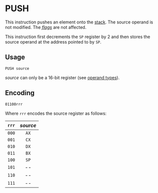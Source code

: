 # PUSH

This instruction pushes an element onto the [stack](../cpu#stack). The source operand is not modified. The [_flags_](../cpu#flags) are not affected.

This instruction first decrements the `SP` register by 2 and then stores the source operand at the address pointed to by `SP`.

## Usage

```vonsim
PUSH source
```

_source_ can only be a 16-bit register (see [operand types](../assembly#operands)).

## Encoding

`01100rrr`

Where `rrr` encodes the source register as follows:

| `rrr` | _source_ |
| :---: | :------: |
| `000` |   `AX`   |
| `001` |   `CX`   |
| `010` |   `DX`   |
| `011` |   `BX`   |
| `100` |   `SP`   |
| `101` |    --    |
| `110` |    --    |
| `111` |    --    |
